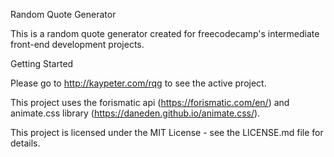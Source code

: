 Random Quote Generator

This is a random quote generator created for freecodecamp's intermediate front-end development projects.

Getting Started

Please go to http://kaypeter.com/rqg to see the active project.

This project uses the forismatic api (https://forismatic.com/en/) and animate.css library (https://daneden.github.io/animate.css/).

This project is licensed under the MIT License - see the LICENSE.md file for details.
